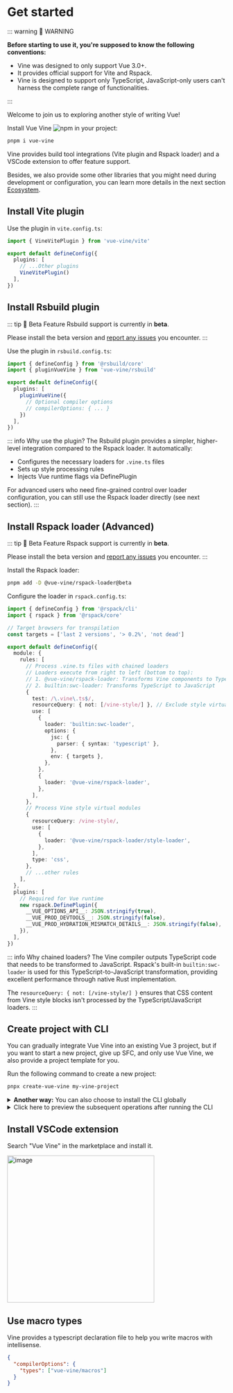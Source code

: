 # Get started

::: warning 🚨 WARNING

<b>Before starting to use it, you're supposed to know the following conventions:</b>

- Vine was designed to only support <span class="hlmark">Vue 3.0+</span>.
- It provides official support for <span class="hlmark">Vite</span> and <span class="hlmark">Rspack</span>.
- Vine is designed to support <span class="hlmark">only TypeScript</span>, JavaScript-only users can't harness the complete range of functionalities.

:::

Welcome to join us to exploring another style of writing Vue!

Install Vue Vine ![npm](https://img.shields.io/npm/v/vue-vine) in your project:

```bash
pnpm i vue-vine
```

Vine provides build tool integrations (Vite plugin and Rspack loader) and a VSCode extension to offer feature support.

Besides, we also provide some other libraries that you might need during development or configuration, you can learn more details in the next section [Ecosystem](./ecosystem.md).

## Install Vite plugin

Use the plugin in `vite.config.ts`:

```ts [vite.config.ts]
import { VineVitePlugin } from 'vue-vine/vite'

export default defineConfig({
  plugins: [
    // ...Other plugins
    VineVitePlugin()
  ],
})
```

## Install Rsbuild plugin

::: tip 🧪 Beta Feature
Rsbuild support is currently in **beta**.

Please install the beta version and [report any issues](https://github.com/vue-vine/vue-vine/issues) you encounter.
:::

Use the plugin in `rsbuild.config.ts`:

```ts [rsbuild.config.ts]
import { defineConfig } from '@rsbuild/core'
import { pluginVueVine } from 'vue-vine/rsbuild'

export default defineConfig({
  plugins: [
    pluginVueVine({
      // Optional compiler options
      // compilerOptions: { ... }
    })
  ],
})
```

::: info Why use the plugin?
The Rsbuild plugin provides a simpler, higher-level integration compared to the Rspack loader. It automatically:
- Configures the necessary loaders for `.vine.ts` files
- Sets up style processing rules
- Injects Vue runtime flags via DefinePlugin

For advanced users who need fine-grained control over loader configuration, you can still use the Rspack loader directly (see next section).
:::

## Install Rspack loader (Advanced)

::: tip 🧪 Beta Feature
Rspack support is currently in **beta**.

Please install the beta version and [report any issues](https://github.com/vue-vine/vue-vine/issues) you encounter.
:::

Install the Rspack loader:

```bash
pnpm add -D @vue-vine/rspack-loader@beta
```

Configure the loader in `rspack.config.ts`:

```ts [rspack.config.ts]
import { defineConfig } from '@rspack/cli'
import { rspack } from '@rspack/core'

// Target browsers for transpilation
const targets = ['last 2 versions', '> 0.2%', 'not dead']

export default defineConfig({
  module: {
    rules: [
      // Process .vine.ts files with chained loaders
      // Loaders execute from right to left (bottom to top):
      // 1. @vue-vine/rspack-loader: Transforms Vine components to TypeScript
      // 2. builtin:swc-loader: Transforms TypeScript to JavaScript
      {
        test: /\.vine\.ts$/,
        resourceQuery: { not: [/vine-style/] }, // Exclude style virtual modules
        use: [
          {
            loader: 'builtin:swc-loader',
            options: {
              jsc: {
                parser: { syntax: 'typescript' },
              },
              env: { targets },
            },
          },
          {
            loader: '@vue-vine/rspack-loader',
          },
        ],
      },
      // Process Vine style virtual modules
      {
        resourceQuery: /vine-style/,
        use: [
          {
            loader: '@vue-vine/rspack-loader/style-loader',
          },
        ],
        type: 'css',
      },
      // ...other rules
    ],
  },
  plugins: [
    // Required for Vue runtime
    new rspack.DefinePlugin({
      __VUE_OPTIONS_API__: JSON.stringify(true),
      __VUE_PROD_DEVTOOLS__: JSON.stringify(false),
      __VUE_PROD_HYDRATION_MISMATCH_DETAILS__: JSON.stringify(false),
    }),
  ],
})
```

::: info Why chained loaders?
The Vine compiler outputs TypeScript code that needs to be transformed to JavaScript. Rspack's built-in `builtin:swc-loader` is used for this TypeScript-to-JavaScript transformation, providing excellent performance through native Rust implementation.

The `resourceQuery: { not: [/vine-style/] }` ensures that CSS content from Vine style blocks isn't processed by the TypeScript/JavaScript loaders.
:::

## Create project with CLI

You can gradually integrate Vue Vine into an existing Vue 3 project, but if you want to start a new project, give up SFC, and only use Vue Vine, we also provide a project template for you.

Run the following command to create a new project:

```bash
pnpx create-vue-vine my-vine-project
```

<details>
<summary class="text-sm text-gray-500 cursor-pointer"><b>Another way:</b> You can also choose to install the CLI globally</summary>

```bash
pnpm i -g create-vue-vine
```

</details>

<details>
<summary class="text-sm text-gray-500 cursor-pointer">Click here to preview the subsequent operations after running the CLI</summary>

```text

...

┌  Vue Vine - Another style of writing Vue components
│
◇  Use Vue Router?
│  Yes
│
◇  Install all dependencies for the project now?
│  Yes
│
◇  Project created at: /path/to/my-vine-project
│

...

◇  Dependencies installed!
│
└  You're all set! Now run:

   cd my-vine-project
   pnpm dev

   Happy hacking!
```

</details>

## Install VSCode extension

Search "Vue Vine" in the marketplace and install it.

<img width="339" alt="image" src="/vscode-ext-download.png">

## Use macro types

Vine provides a typescript declaration file to help you write macros with intellisense.

```json [tsconfig.json]
{
  "compilerOptions": {
    "types": ["vue-vine/macros"]
  }
}
```
